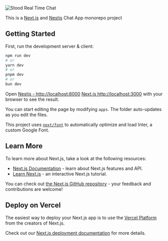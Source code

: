 ![Stood Real Time Chat]([https://i.ibb.co/qkKDZ7Q/Screenshot-from-2024-06-13-21-54-20.png](https://cdn.dribbble.com/userupload/14260015/file/original-36f7463537e20bf559ccead63ec37ce3.png?resize=1600x1034))  

This is a [Next.js](https://nextjs.org/) and [Nestjs](https://nestjs.com/) Chat App monorepo project

## Getting Started

First, run the development server & client:

```bash
npm run dev
# or
yarn dev
# or
pnpm dev
# or
bun dev
```

Open [Nestjs - http://localhost:8000](http://localhost:8000) [Next.js http://localhost:3000](http://localhost:3000) with your browser to see the result.

You can start editing the page by modifying `apps`. The folder auto-updates as you edit the files.

This project uses [`next/font`](https://nextjs.org/docs/basic-features/font-optimization) to automatically optimize and load Inter, a custom Google Font.

## Learn More

To learn more about Next.js, take a look at the following resources:

- [Next.js Documentation](https://nextjs.org/docs) - learn about Next.js features and API.
- [Learn Next.js](https://nextjs.org/learn) - an interactive Next.js tutorial.

You can check out [the Next.js GitHub repository](https://github.com/vercel/next.js/) - your feedback and contributions are welcome!

## Deploy on Vercel

The easiest way to deploy your Next.js app is to use the [Vercel Platform](https://vercel.com/new?utm_medium=default-template&filter=next.js&utm_source=create-next-app&utm_campaign=create-next-app-readme) from the creators of Next.js.

Check out our [Next.js deployment documentation](https://nextjs.org/docs/deployment) for more details.
